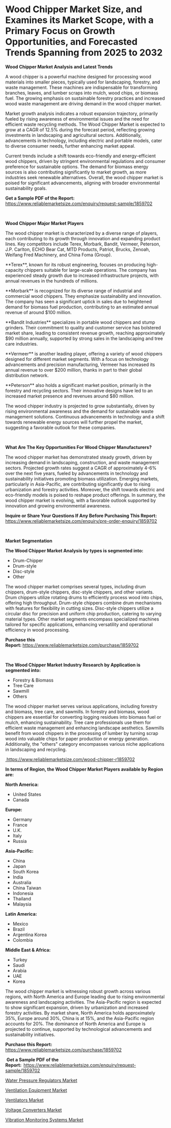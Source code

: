 <p><h1>Wood Chipper Market Size, and Examines its Market Scope, with a Primary Focus on Growth Opportunities, and Forecasted Trends Spanning from 2025 to 2032</h1></p><p><strong>Wood Chipper Market Analysis and Latest Trends</strong></p>
<p><p>A wood chipper is a powerful machine designed for processing wood materials into smaller pieces, typically used for landscaping, forestry, and waste management. These machines are indispensable for transforming branches, leaves, and lumber scraps into mulch, wood chips, or biomass fuel. The growing emphasis on sustainable forestry practices and increased wood waste management are driving demand in the wood chipper market.</p><p>Market growth analysis indicates a robust expansion trajectory, primarily fueled by rising awareness of environmental issues and the need for efficient waste recycling methods. The Wood Chipper Market is expected to grow at a CAGR of 12.5% during the forecast period, reflecting growing investments in landscaping and agricultural sectors. Additionally, advancements in technology, including electric and portable models, cater to diverse consumer needs, further enhancing market appeal.</p><p>Current trends include a shift towards eco-friendly and energy-efficient wood chippers, driven by stringent environmental regulations and consumer preference for sustainable options. The demand for biomass energy sources is also contributing significantly to market growth, as more industries seek renewable alternatives. Overall, the wood chipper market is poised for significant advancements, aligning with broader environmental sustainability goals.</p></p>
<p><strong>Get a Sample PDF of the Report:&nbsp;</strong> <a href="https://www.reliablemarketsize.com/enquiry/request-sample/1859702?utm_campaign=2005&utm_medium=2&utm_source=Github&utm_content=ia&utm_term=08042025&utm_id=wood-chipper">https://www.reliablemarketsize.com/enquiry/request-sample/1859702</a></p>
<p>&nbsp;</p>
<p><strong>Wood Chipper Major Market Players</strong></p>
<p><p>The wood chipper market is characterized by a diverse range of players, each contributing to its growth through innovation and expanding product lines. Key competitors include Terex, Morbark, Bandit, Vermeer, Peterson, J.P. Carlton, ECHO Bear Cat, MTD Products, Patriot, Brucks, Zenoah, Weifang Fred Machinery, and China Foma (Group).</p><p>**Terex**, known for its robust engineering, focuses on producing high-capacity chippers suitable for large-scale operations. The company has experienced steady growth due to increased infrastructure projects, with annual revenues in the hundreds of millions.</p><p>**Morbark** is recognized for its diverse range of industrial and commercial wood chippers. They emphasize sustainability and innovation. The company has seen a significant uptick in sales due to heightened demand for biomass fuel production, contributing to an estimated annual revenue of around $100 million.</p><p>**Bandit Industries** specializes in portable wood chippers and stump grinders. Their commitment to quality and customer service has bolstered market share, leading to consistent revenue growth, reaching approximately $90 million annually, supported by strong sales in the landscaping and tree care industries.</p><p>**Vermeer** is another leading player, offering a variety of wood chippers designed for different market segments. With a focus on technology advancements and precision manufacturing, Vermeer has increased its annual revenue to over $200 million, thanks in part to their global distribution network.</p><p>**Peterson** also holds a significant market position, primarily in the forestry and recycling sectors. Their innovative designs have led to an increased market presence and revenues around $80 million.</p><p>The wood chipper industry is projected to grow substantially, driven by rising environmental awareness and the demand for sustainable waste management solutions. Continuous advancements in technology and a shift towards renewable energy sources will further propel the market, suggesting a favorable outlook for these companies.</p></p>
<p>&nbsp;</p>
<p><strong>What Are The Key Opportunities For Wood Chipper Manufacturers?</strong></p>
<p><p>The wood chipper market has demonstrated steady growth, driven by increasing demand in landscaping, construction, and waste management sectors. Projected growth rates suggest a CAGR of approximately 4-6% over the next five years, fueled by advancements in technology and sustainability initiatives promoting biomass utilization. Emerging markets, particularly in Asia-Pacific, are contributing significantly due to rising urbanization and forestry activities. Moreover, the shift towards electric and eco-friendly models is poised to reshape product offerings. In summary, the wood chipper market is evolving, with a favorable outlook supported by innovation and growing environmental awareness.</p></p>
<p><strong>Inquire or Share Your Questions If Any Before Purchasing This Report:</strong> <a href="https://www.reliablemarketsize.com/enquiry/pre-order-enquiry/1859702?utm_campaign=2005&utm_medium=2&utm_source=Github&utm_content=ia&utm_term=08042025&utm_id=wood-chipper">https://www.reliablemarketsize.com/enquiry/pre-order-enquiry/1859702</a></p>
<p>&nbsp;</p>
<p><strong>Market Segmentation</strong></p>
<p><strong>The Wood Chipper Market Analysis by types is segmented into:</strong></p>
<p><ul><li>Drum-Chipper</li><li>Drum-style</li><li>Disc-style</li><li>Other</li></ul></p>
<p><p>The wood chipper market comprises several types, including drum chippers, drum-style chippers, disc-style chippers, and other variants. Drum chippers utilize rotating drums to efficiently process wood into chips, offering high throughput. Drum-style chippers combine drum mechanisms with features for flexibility in cutting sizes. Disc-style chippers utilize a circular disc for precision and uniform chip production, catering to varying material types. Other market segments encompass specialized machines tailored for specific applications, enhancing versatility and operational efficiency in wood processing.</p></p>
<p><strong>Purchase this Report:&nbsp;</strong><a href="https://www.reliablemarketsize.com/purchase/1859702?utm_campaign=2005&utm_medium=2&utm_source=Github&utm_content=ia&utm_term=08042025&utm_id=wood-chipper">https://www.reliablemarketsize.com/purchase/1859702</a></p>
<p>&nbsp;</p>
<p><strong>The Wood Chipper Market Industry Research by Application is segmented into:</strong></p>
<p><ul><li>Forestry & Biomass</li><li>Tree Care</li><li>Sawmill</li><li>Others</li></ul></p>
<p><p>The wood chipper market serves various applications, including forestry and biomass, tree care, and sawmills. In forestry and biomass, wood chippers are essential for converting logging residues into biomass fuel or mulch, enhancing sustainability. Tree care professionals use them for efficient waste management and enhancing landscape aesthetics. Sawmills benefit from wood chippers in the processing of lumber by turning scrap wood into valuable chips for paper production or energy generation. Additionally, the "others" category encompasses various niche applications in landscaping and recycling.</p></p>
<p><a href="https://www.reliablemarketsize.com/wood-chipper-r1859702?utm_campaign=2005&utm_medium=2&utm_source=Github&utm_content=ia&utm_term=08042025&utm_id=wood-chipper">&nbsp;https://www.reliablemarketsize.com/wood-chipper-r1859702</a></p>
<p><strong>In terms of Region, the Wood Chipper Market Players available by Region are:</strong></p>
<p>
    <p> <strong> North America: </strong>
        <ul>
            <li>United States</li>
            <li>Canada</li>
        </ul>
        </p> 
    <p> <strong> Europe: </strong>
        <ul>
            <li>Germany</li>
            <li>France</li>
            <li>U.K.</li>
            <li>Italy</li>
            <li>Russia</li>
        </ul>
        </p> 
    <p> <strong> Asia-Pacific: </strong>
        <ul>
            <li>China</li>
            <li>Japan</li>
            <li>South Korea</li>
            <li>India</li>
            <li>Australia</li>
            <li>China Taiwan</li>
            <li>Indonesia</li>
            <li>Thailand</li>
            <li>Malaysia</li>
        </ul>
        </p> 
    <p> <strong> Latin America: </strong>
        <ul>
            <li>Mexico</li>
            <li>Brazil</li>
            <li>Argentina Korea</li>
            <li>Colombia</li>
        </ul>
        </p> 
    <p> <strong> Middle East & Africa: </strong>
        <ul>
            <li>Turkey</li>
            <li>Saudi</li>
            <li>Arabia</li>
            <li>UAE</li>
            <li>Korea</li>
        </ul>
    </p>
    </p>
<p><p>The wood chipper market is witnessing robust growth across various regions, with North America and Europe leading due to rising environmental awareness and landscaping activities. The Asia-Pacific region is expected to show significant expansion, driven by urbanization and increased forestry activities. By market share, North America holds approximately 35%, Europe around 30%, China is at 15%, and the Asia-Pacific region accounts for 20%. The dominance of North America and Europe is projected to continue, supported by technological advancements and sustainability initiatives.</p></p>
<p><strong>Purchase this Report: </strong><a href="https://www.reliablemarketsize.com/purchase/1859702?utm_campaign=2005&utm_medium=2&utm_source=Github&utm_content=ia&utm_term=08042025&utm_id=wood-chipper">https://www.reliablemarketsize.com/purchase/1859702</a></p>
<p>&nbsp;<strong>Get a Sample PDF of the Report:&nbsp;&nbsp;</strong><a href="https://www.reliablemarketsize.com/enquiry/request-sample/1859702?utm_campaign=2005&utm_medium=2&utm_source=Github&utm_content=ia&utm_term=08042025&utm_id=wood-chipper">https://www.reliablemarketsize.com/enquiry/request-sample/1859702</a></p>
<p><strong></strong></p>
<p><p><a href="https://github.com/kohushamudo3/Market-Research-Report-List-1/blob/main/water-pressure-regulators-market.md?utm_campaign=2005&utm_medium=2&utm_source=Github&utm_content=ia&utm_term=08042025&utm_id=wood-chipper">Water Pressure Regulators Market</a></p><p><a href="https://github.com/vestadjogile/Market-Research-Report-List-1/blob/main/ventilation-equipment-market.md?utm_campaign=2005&utm_medium=2&utm_source=Github&utm_content=ia&utm_term=08042025&utm_id=wood-chipper">Ventilation Equipment Market</a></p><p><a href="https://github.com/eskelimaksic/Market-Research-Report-List-1/blob/main/ventilators-market.md?utm_campaign=2005&utm_medium=2&utm_source=Github&utm_content=ia&utm_term=08042025&utm_id=wood-chipper">Ventilators Market</a></p><p><a href="https://github.com/myrieronays5/Market-Research-Report-List-1/blob/main/voltage-converters-market.md?utm_campaign=2005&utm_medium=2&utm_source=Github&utm_content=ia&utm_term=08042025&utm_id=wood-chipper">Voltage Converters Market</a></p><p><a href="https://github.com/gogashopkewy/Market-Research-Report-List-1/blob/main/vibration-monitoring-systems-market.md?utm_campaign=2005&utm_medium=2&utm_source=Github&utm_content=ia&utm_term=08042025&utm_id=wood-chipper">Vibration Monitoring Systems Market</a></p></p>